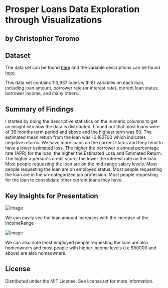 # Prosper Loans Data Exploration through Visualizations
## by Christopher Toromo


## Dataset

The data set can be found [here](https://s3.amazonaws.com/udacity-hosted-downloads/ud651/prosperLoanData.csv) and the variable descriptions 
can be found [here](https://docs.google.com/spreadsheets/u/0/d/1gDyi_L4UvIrLTEC6Wri5nbaMmkGmLQBk-Yx3z0XDEtI/edit?usp=sharing).

This data set contains 113,937 loans with 81 variables on each loan, including loan amount, borrower rate (or interest rate), current loan status, borrower income, and many others. 

## Summary of Findings

I started by doing the descriptive statistics on the numeric columns to get an insight into how the data is distributed. I found out that most loans were of
36 months term period and above and the highest term was 60. The estimated mean return from the loan was -0.182700 which indicates negative returns.
We have more loans on the current status and they tend to have a lower estimated loss. The higher the borrower's annual percentage rate (APR) for the loan, 
the higher the Estimated Loss and Estimated Return. The higher a person's credit score, the lower the interest rate on the loan. Most people requesting 
the loan are on the mid-range salary levels. Most people requesting the loan are on employed status. Most people requesting the loan are 
in the un-categorized job profession. Most people requesting for the loan to consolidate other current loans they have.

## Key Insights for Presentation

![image](https://user-images.githubusercontent.com/99474042/195062174-70b9ac90-ae06-4323-8033-601d7712fbed.png)

We can easily see the loan amount increases with the increase of the IncomeRange

![image](https://user-images.githubusercontent.com/99474042/195062355-a80aa7d5-7507-445e-8b9f-22c6f295bb38.png)

We can also note most employed people requesting the loan are also homeowners and most people with higher income levels (i.e $50000 and above) are also homeowners. 

## License

Distributed under the MIT License. See license.txt for more information.
